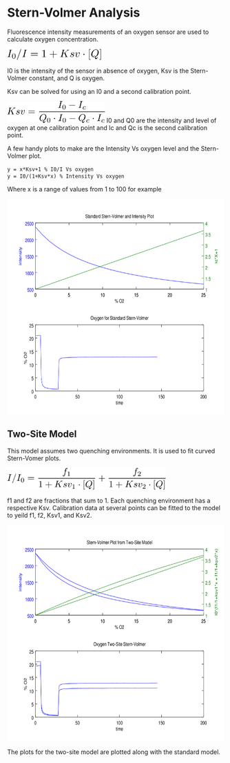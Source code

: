 Stern-Volmer Analysis
=====================

Fluorescence intensity measurements of an oxygen sensor are used to calculate oxygen concentration.

<img src="images/standard.png" style="height: 25px;"/>
<!---
latex2png.com
I_0/I=1+Ksv\cdot[Q]}
-->

I0 is the intensity of the sensor in absence of oxygen, Ksv is the Stern-Volmer constant, and Q is oxygen.

Ksv can be solved for using an I0 and a second calibration point.

<img src="images/Ksv.png" style="height: 50px;"/>
<!---
latex2png.com
Ksv = \frac{I_0-I_c}{Q_0\cdot{I_0} - Q_c\cdot{I_c}}
-->
I0 and Q0 are the intensity and level of oxygen at one calibration point and Ic and Qc is the second calibration point.

A few handy plots to make are the Intensity Vs oxygen level and the Stern-Volmer plot.

	y = x*Ksv+1 % I0/I Vs oxygen
	y = I0/(1+Ksv*x) % Intensity Vs oxygen

Where x is a range of values from 1 to 100 for example

<img src="images/standard-SVP-plot.png" style="height: 500px;"/>




Two-Site Model
-----
This model assumes two quenching environments. It is used to fit curved Stern-Vomer plots.

<img src="images/two-site.png" style="height: 50px;"/>
<!---
latex2png.com
I/I_0=\frac{f_1}{1+Ksv_1\cdot[Q]}+\frac{f_2}{1+Ksv_2\cdot[Q]}
-->

f1 and f2 are fractions that sum to 1. Each quenching environment has a respective Ksv.
Calibration data at several points can be fitted to the model to yeild f1, f2, Ksv1, and Ksv2.

<img src="images/two-site-plot.png" style="height: 500px;"/>

The plots for the two-site model are plotted along with the standard model.

